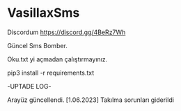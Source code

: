 # VasillaxSms

Discordum
https://discord.gg/4BeRz7Wh

Güncel Sms Bomber.

Oku.txt yi açmadan çalıştırmayınız.

pip3 install -r requirements.txt

   -UPTADE LOG-

Arayüz güncellendi. [1.06.2023]
Takılma sorunları giderildi
